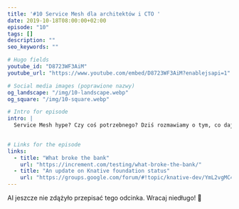 ```yaml
---
title: '#10 Service Mesh dla architektów i CTO '
date: 2019-10-18T08:00:00+02:00
episode: "10"
tags: []
description: ""
seo_keywords: ""

# Hugo fields
youtube_id: "D8723WF3AiM"
youtube_url: "https://www.youtube.com/embed/D8723WF3AiM?enablejsapi=1"

# Social media images (poprawione nazwy)
og_landscape: "/img/10-landscape.webp"
og_square: "/img/10-square.webp"

# Intro for episode
intro: |
  Service Mesh hype? Czy coś potrzebnego? Dziś rozmawiamy o tym, co dają Service Meshe.
  

# Links for the episode
links:
  - title: "What broke the bank"
    url: "https://increment.com/testing/what-broke-the-bank/"
  - title: "An update on Knative foundation status"
    url: "https://groups.google.com/forum/#!topic/knative-dev/YmL2vgMC4rc"
---
```


AI jeszcze nie zdążyło przepisać tego odcinka. Wracaj niedługo! 🤖